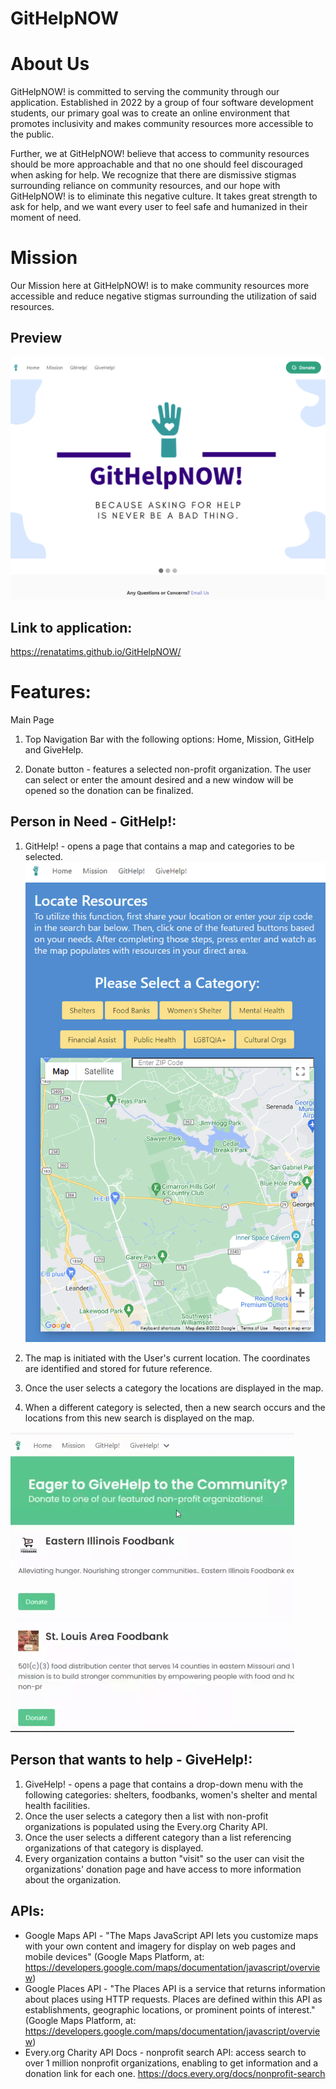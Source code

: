 # GitHelpNOW

# About Us

GitHelpNOW! is committed to serving the community through our application. Established in 2022 by a group of four software development students, our primary goal was to create an online environment that promotes inclusivity and makes community resources more accessible to the public.

Further, we at GitHelpNOW! believe that access to community resources should be more approachable and that no one should feel discouraged when asking for help. We recognize that there are dismissive stigmas surrounding reliance on community resources, and our hope with GitHelpNOW! is to eliminate this negative culture. It takes great strength to ask for help, and we want every user to feel safe and humanized in their moment of need.


# Mission

Our Mission here at GitHelpNOW! is to make community resources more accessible and reduce negative stigmas surrounding the utilization of said resources.

## Preview

![Preview](./assets/screenshots/preview.png)

## Link to application:

https://renatatims.github.io/GitHelpNOW/


# Features:

Main Page

1. Top Navigation Bar with the following options: Home, Mission, GitHelp and GiveHelp.

2. Donate button - features a selected non-profit organization. The user can select or enter the amount desired and a new window will be opened so the donation can be finalized.

## Person in Need - GitHelp!:

1. GitHelp! - opens a page that contains a map and categories to be selected.
![Preview](./assets/screenshots/previewMap.PNG)

2. The map is initiated with the User's current location. The coordinates are identified and stored for future reference.

3. Once the user selects a category the locations are displayed in the map.

4. When a different category is selected, then a new search occurs and the locations from this new search is displayed on the map.

![Preview](./assets/screenshots/dropDownMenu%20(2).gif)

## Person that wants to help - GiveHelp!:

1. GiveHelp! - opens a page that contains a drop-down menu with the following categories: shelters, foodbanks, women's shelter and mental health facilities.
2. Once the user selects a category then a list with non-profit organizations is populated using the Every.org Charity API.
3. Once the user selects a different category than a list referencing organizations of that category is displayed.
4. Every organization contains a button "visit" so the user can visit the organizations' donation page and have access to more information about the organization.


## APIs:

 - Google Maps API - "The Maps JavaScript API lets you customize maps with your own content and imagery for display on web pages and mobile devices" (Google Maps Platform, at: https://developers.google.com/maps/documentation/javascript/overview)
 - Google Places API -  "The Places API is a service that returns information about places using HTTP requests. Places are defined within this API as establishments, geographic locations, or prominent points of interest." (Google Maps Platform, at: https://developers.google.com/maps/documentation/javascript/overview)
 - Every.org Charity API Docs - nonprofit search API: access search to over 1 million nonprofit organizations, enabling to get information and a donation link for each one.
https://docs.every.org/docs/nonprofit-search




